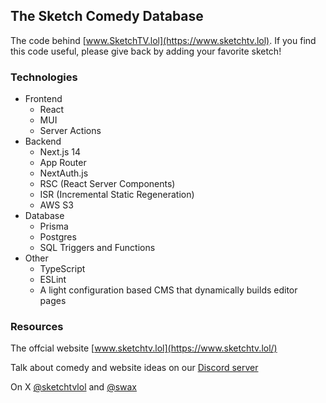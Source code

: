 ## The Sketch Comedy Database

The code behind [www.SketchTV.lol](https://www.sketchtv.lol).
If you find this code useful, please give back by adding your favorite sketch!

### Technologies

- Frontend
  - React
  - MUI
  - Server Actions
- Backend
  - Next.js 14
  - App Router
  - NextAuth.js
  - RSC (React Server Components)
  - ISR (Incremental Static Regeneration)
  - AWS S3
- Database
  - Prisma
  - Postgres
  - SQL Triggers and Functions
- Other
  - TypeScript
  - ESLint
  - A light configuration based CMS that dynamically builds editor pages

### Resources

The offcial website [www.sketchtv.lol](https://www.sketchtv.lol/)

Talk about comedy and website ideas on our [Discord server](https://discord.gg/UKE8gSYp)

On X [@sketchtvlol](https://x.com/sketchtvlol) and [@swax](https://x.com/swax)
